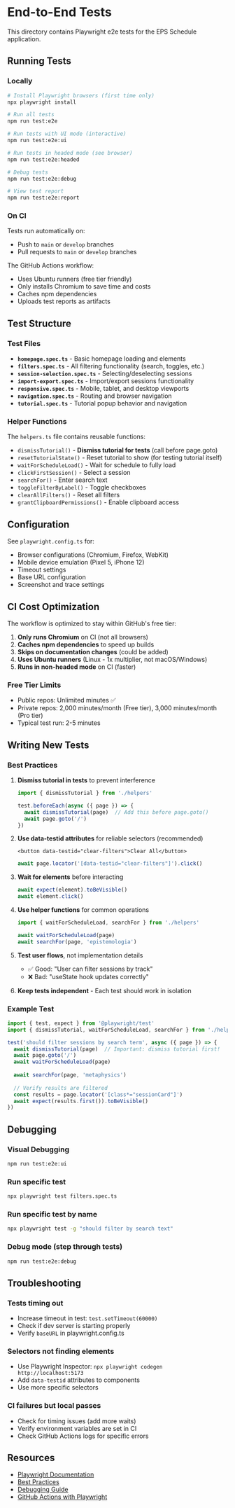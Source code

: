 # End-to-End Tests

This directory contains Playwright e2e tests for the EPS Schedule application.

## Running Tests

### Locally

```bash
# Install Playwright browsers (first time only)
npx playwright install

# Run all tests
npm run test:e2e

# Run tests with UI mode (interactive)
npm run test:e2e:ui

# Run tests in headed mode (see browser)
npm run test:e2e:headed

# Debug tests
npm run test:e2e:debug

# View test report
npm run test:e2e:report
```

### On CI

Tests run automatically on:

- Push to `main` or `develop` branches
- Pull requests to `main` or `develop` branches

The GitHub Actions workflow:

- Uses Ubuntu runners (free tier friendly)
- Only installs Chromium to save time and costs
- Caches npm dependencies
- Uploads test reports as artifacts

## Test Structure

### Test Files

- **`homepage.spec.ts`** - Basic homepage loading and elements
- **`filters.spec.ts`** - All filtering functionality (search, toggles, etc.)
- **`session-selection.spec.ts`** - Selecting/deselecting sessions
- **`import-export.spec.ts`** - Import/export sessions functionality
- **`responsive.spec.ts`** - Mobile, tablet, and desktop viewports
- **`navigation.spec.ts`** - Routing and browser navigation
- **`tutorial.spec.ts`** - Tutorial popup behavior and navigation

### Helper Functions

The `helpers.ts` file contains reusable functions:

- `dismissTutorial()` - **Dismiss tutorial for tests** (call before page.goto)
- `resetTutorialState()` - Reset tutorial to show (for testing tutorial itself)
- `waitForScheduleLoad()` - Wait for schedule to fully load
- `clickFirstSession()` - Select a session
- `searchFor()` - Enter search text
- `toggleFilterByLabel()` - Toggle checkboxes
- `clearAllFilters()` - Reset all filters
- `grantClipboardPermissions()` - Enable clipboard access

## Configuration

See `playwright.config.ts` for:

- Browser configurations (Chromium, Firefox, WebKit)
- Mobile device emulation (Pixel 5, iPhone 12)
- Timeout settings
- Base URL configuration
- Screenshot and trace settings

## CI Cost Optimization

The workflow is optimized to stay within GitHub's free tier:

1. **Only runs Chromium** on CI (not all browsers)
2. **Caches npm dependencies** to speed up builds
3. **Skips on documentation changes** (could be added)
4. **Uses Ubuntu runners** (Linux - 1x multiplier, not macOS/Windows)
5. **Runs in non-headed mode** on CI (faster)

### Free Tier Limits

- Public repos: Unlimited minutes ✅
- Private repos: 2,000 minutes/month (Free tier), 3,000 minutes/month (Pro tier)
- Typical test run: 2-5 minutes

## Writing New Tests

### Best Practices

1. **Dismiss tutorial in tests** to prevent interference

   ```ts
   import { dismissTutorial } from './helpers'
   
   test.beforeEach(async ({ page }) => {
     await dismissTutorial(page)  // Add this before page.goto()
     await page.goto('/')
   })
   ```

2. **Use data-testid attributes** for reliable selectors (recommended)

   ```tsx
   <button data-testid="clear-filters">Clear All</button>
   ```

   ```ts
   await page.locator('[data-testid="clear-filters"]').click()
   ```

3. **Wait for elements** before interacting

   ```ts
   await expect(element).toBeVisible()
   await element.click()
   ```

4. **Use helper functions** for common operations

   ```ts
   import { waitForScheduleLoad, searchFor } from './helpers'

   await waitForScheduleLoad(page)
   await searchFor(page, 'epistemologia')
   ```

5. **Test user flows**, not implementation details
   - ✅ Good: "User can filter sessions by track"
   - ❌ Bad: "useState hook updates correctly"

6. **Keep tests independent** - Each test should work in isolation

### Example Test

```ts
import { test, expect } from '@playwright/test'
import { dismissTutorial, waitForScheduleLoad, searchFor } from './helpers'

test('should filter sessions by search term', async ({ page }) => {
  await dismissTutorial(page)  // Important: dismiss tutorial first!
  await page.goto('/')
  await waitForScheduleLoad(page)
  
  await searchFor(page, 'metaphysics')
  
  // Verify results are filtered
  const results = page.locator('[class*="sessionCard"]')
  await expect(results.first()).toBeVisible()
})
```

## Debugging

### Visual Debugging

```bash
npm run test:e2e:ui
```

### Run specific test

```bash
npx playwright test filters.spec.ts
```

### Run specific test by name

```bash
npx playwright test -g "should filter by search text"
```

### Debug mode (step through tests)

```bash
npm run test:e2e:debug
```

## Troubleshooting

### Tests timing out

- Increase timeout in test: `test.setTimeout(60000)`
- Check if dev server is starting properly
- Verify `baseURL` in playwright.config.ts

### Selectors not finding elements

- Use Playwright Inspector: `npx playwright codegen http://localhost:5173`
- Add `data-testid` attributes to components
- Use more specific selectors

### CI failures but local passes

- Check for timing issues (add more waits)
- Verify environment variables are set in CI
- Check GitHub Actions logs for specific errors

## Resources

- [Playwright Documentation](https://playwright.dev)
- [Best Practices](https://playwright.dev/docs/best-practices)
- [Debugging Guide](https://playwright.dev/docs/debug)
- [GitHub Actions with Playwright](https://playwright.dev/docs/ci-intro)
